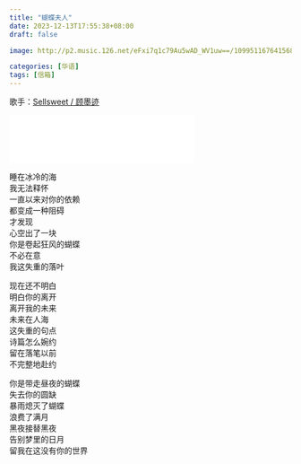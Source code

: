 ```yaml
---
title: "蝴蝶夫人"
date: 2023-12-13T17:55:38+08:00
draft: false

image: http://p2.music.126.net/eFxi7q1c79Au5wAD_WV1uw==/109951167641568616.jpg

categories: [华语]
tags: [信箱]
---
```


歌手：[Sellsweet / 顾墨迹](https://music.163.com/#/song?id=1962325287&userid=29382116)
<!--more-->

<iframe frameborder="no" border="0" marginwidth="0" marginheight="0" width=330 height=86 src="//music.163.com/outchain/player?type=2&id=1962325287&auto=0&height=66"></iframe>

睡在冰冷的海  
我无法释怀  
一直以来对你的依赖  
都变成一种阻碍  
才发现  
心空出了一块  
你是卷起狂⻛的蝴蝶  
不必在意  
我这失重的落叶  

现在还不明白  
明白你的离开  
离开我的未来  
未来在人海  
这失重的句点  
诗篇怎么婉约  
留在落笔以前  
不完整地赴约  

你是带走昼夜的蝴蝶  
失去你的圆缺  
暴雨熄灭了蝴蝶  
浪费了满月  
黑夜接替黑夜  
告别梦里的日月  
留我在这没有你的世界